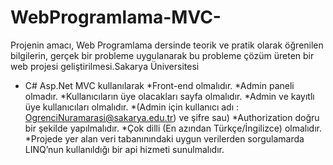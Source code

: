 # WebProgramlama-MVC-
Projenin amacı, Web Programlama dersinde teorik ve pratik olarak öğrenilen bilgilerin, gerçek bir probleme uygulanarak bu probleme çözüm üreten bir web projesi geliştirilmesi.Sakarya Üniversitesi
* C# Asp.Net MVC kullanılarak
  *Front-end olmalıdır.
  *Admin paneli olmadır.
  *Kullanıcıların üye olacakları sayfa olmalıdır.
  *Admin ve kayıtlı üye kullanıcıları olmalıdır.
  *(Admin için kullanıcı adı : OgrenciNuramarasi@sakarya.edu.tr) ve şifre sau)
  *Authorization doğru bir şekilde yapılmalıdır.
  *Çok dilli (En azından Türkçe/İngilizce) olmalıdır.
  *Projede yer alan veri tabanınındaki uygun verilerden sorgulamarda LINQ’nun kullanıldığı bir api hizmeti sunulmalıdır. 
